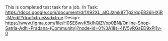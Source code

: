 This is completed test task for a job. /n
Task: https://docs.google.com/document/d/1X92XL_aIOJzmk87Tg2rqqE836jHXjR-M/edit?rtpof=true&sd=true
Design: https://www.figma.com/file/H0SE8wvK5kIhQlZVxp0BNj/Online-Shop-Satria-Adhi-Pradana-(Community)?node-id=0%3A1&t=4IV5yRGaED9xPj1v-0
